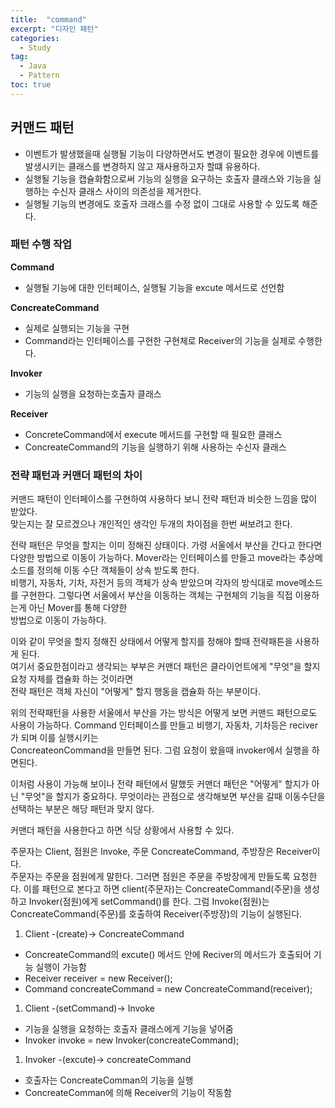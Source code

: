```yaml
---
title:  "command"
excerpt: "디자인 패턴"
categories:
  - Study
tag:
  - Java
  - Pattern
toc: true
---
```


## 커맨드 패턴
- 이벤트가 발생했을때 실행될 기능이 다양하면서도 변경이 필요한 경우에 이벤트를 발생시키는 클래스를 변경하지 않고 재사용하고자 할떄 유용하다.
- 실행될 기능을 캡슐화함으로써 기능의 실행을 요구하는 호출자 클래스와 기능을 실행하는 수신자 클래스 사이의 의존성을 제거한다.
- 실행될 기능의 변경에도 호출자 크래스를 수정 없이 그대로 사용할 수 있도록 해준다.


### 패턴 수행 작업

**Command**
- 실행될 기능에 대한 인터페이스, 실행될 기능을 excute 메서드로 선언함


**ConcreateCommand**
- 실제로 실행되는 기능을 구현
- Command라는 인터페이스를 구현한 구현체로 Receiver의 기능을 실제로 수행한다.
 
**Invoker**
- 기능의 실행을 요청하는호출자 클래스

**Receiver**
- ConcreteCommand에서 execute 메서드를 구현할 때 필요한 클래스
- ConcreateCommand의 기능을 실행하기 위해 사용하는 수신자 클래스


### 전략 패턴과 커맨더 패턴의 차이

커맨드 패턴이 인터페이스를 구현하여 사용하다 보니 전략 패턴과 비슷한 느낌을 많이 받았다.  
맞는지는 잘 모르겠으나 개인적인 생각인 두개의 차이점을 한번 써보려고 한다.  
  
전략 패턴은 무엇을 할지는 이미 정해진 상태이다. 가령 서울에서 부산을 간다고 한다면 다양한 방법으로 이동이 가능하다.
Mover라는 인터페이스를 만들고 move라는 추상메소드를 정의해 이동 수단 객체들이 상속 받도록 한다.  
비행기, 자동차, 기차, 자전거 등의 객체가  상속 받았으며 각자의 방식대로 move메소드를 구현한다.
그렇다면 서울에서 부산을 이동하는 객체는 구현체의 기능을 직접 이용하는게 아닌 Mover를 통해 다양한  
방법으로 이동이 가능하다.  
  
이와 같이 무엇을 할지 정해진 상태에서 어떻게 할지를 정해야 할때 전략패튼을 사용하게 된다.  
여기서 중요한점이라고 생각되는 부부은 커맨더 패턴은 클라이언트에게 "무엇"을 할지 요청 자체를 캡슐화 하는 것이라면  
전략 패턴은 객체 자신이 "어떻게" 할지 행동을 캡슐화 하는 부분이다. 
  
위의 전략패턴을 사용한 서울에서 부산을 가는 방식은 어떻게 보면 커맨드 패턴으로도 사용이 가능하다.
Command 인터페이스를 만들고 비행기, 자동차, 기차등은 reciver가 되며 이를 실행시키는  
ConcreateonCommand을 만들면 된다. 그럼 요청이 왔을때 invoker에서 실행을 하면된다.
  
이처럼 사용이 가능해 보이나 전략 패턴에서 말했듯  커맨더 패턴은 "어떻게" 할지가 아닌 "무엇"을 할지가 중요하다.
무엇이라는 관점으로 생각해보면  부산을 갈때 이동수단을 선택하는 부분은 해당 패턴과 맞지 않다.  
   
커맨더 패턴을 사용한다고 하면 식당 상황에서 사용할 수 있다.  

주문자는 Client, 점원은 Invoke, 주문 ConcreateCommand, 주방장은 Receiver이다.  
주문자는 주문을 점원에게 말한다. 그러면 점원은 주문을 주방장에게 만들도록 요청한다.
이를 패턴으로 본다고 하면 client(주문자)는 ConcreateCommand(주문)을 생성하고 Invoker(점원)에게 setCommand()를 한다.
그럼  Invoke(점원)는  ConcreateCommand(주문)를 호출하여  Receiver(주방장)의 기능이 실행된다.  


1. Client -(create)-> ConcreateCommand 
  * ConcreateCommand의 excute() 메서드 안에 Reciver의 메서드가 호출되어 기능 실행이 가능함
  * Receiver receiver = new Receiver();
  * Command concreateCommand = new ConcreateCommand(receiver);
1. Client -(setCommand)-> Invoke
  * 기능을 실행을 요청하는 호출자 클래스에게 기능을 넣어줌
  * Invoker invoke = new Invoker(concreateCommand);
1. Invoker -(excute)-> concreateCommand
  * 호출자는 ConcreateComman의 기능을 실행
  * ConcreateComman에 의해 Receiver의 기능이 작동함